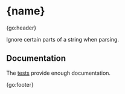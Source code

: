 # {name}

{go:header}

Ignore certain parts of a string when parsing.

## Documentation

The [tests](Reader_test.go) provide enough documentation.

{go:footer}
